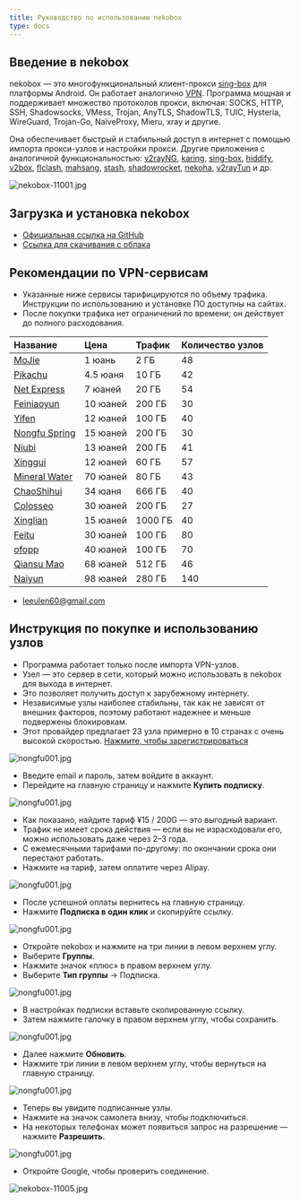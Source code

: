 ```yaml
---
title: Руководство по использованию nekobox
type: docs
---
```


## Введение в nekobox

nekobox — это многофункциональный клиент-прокси [sing-box](https://sing-box.info/ru) для платформы Android. Он работает аналогично [VPN](https://getfreevpn.info/ru). Программа мощная и поддерживает множество протоколов прокси, включая: SOCKS, HTTP, SSH, Shadowsocks, VMess, Trojan, AnyTLS, ShadowTLS, TUIC, Hysteria, WireGuard, Trojan-Go, NaïveProxy, Mieru, xray и другие.  

Она обеспечивает быстрый и стабильный доступ в интернет с помощью импорта прокси-узлов и настройки прокси. Другие приложения с аналогичной функциональностью: [v2rayNG](https://getfreevpn.info/zh/docs/vpn%E6%95%99%E7%A8%8B/%E4%B8%8B%E8%BD%BD%E5%92%8C%E4%BD%BF%E7%94%A8v2rayNG-VPN/), [karing](https://karing.biz/ru), [sing-box](https://sing-box.info/ru), [hiddify](https://hiddify.me/ru), [v2box](https://v2box.pro/ru), [flclash](https://flclash.xyz), [mahsang](https://mahsang.pro), [stash](https://apps.apple.com/us/app/stash-rule-based-proxy/id1596063349), [shadowrocket](https://shadowrocket.ink), [nekoha](https://play.google.com/store/apps/details?id=moe.matsuri.lite), [v2rayTun](https://play.google.com/store/apps/details?id=com.v2raytun.android&hl=zh) и др.

![nekobox-11001.jpg](https://nekobox.info/img/nekobox-11001.jpg)

## Загрузка и установка nekobox

- [Официальная ссылка на GitHub](https://github.com/MatsuriDayo/NekoBoxForAndroid/releases/download/1.3.9/NekoBox-1.3.9-armeabi-v7a.apk)  
- [Ссылка для скачивания с облака](https://pan1.mene.lol/s/8kETK)

## Рекомендации по VPN-сервисам

* Указанные ниже сервисы тарифицируются по объему трафика. Инструкции по использованию и установке ПО доступны на сайтах.
* После покупки трафика нет ограничений по времени; он действует до полного расходования.

| Название | Цена | Трафик | Количество узлов |
| :--- | :--- | :--- | :--- |
| [MoJie](https://mojie.ws/#/register?code=BpCuERz0) | 1 юань | 2 ГБ | 48 |
| [Pikachu](https://pkhub.net/#/register?code=A6O9EIj0) | 4.5 юаня | 10 ГБ | 42 |
| [Net Express](https://wjkc66.vip?c=REZUOC) | 7 юаней | 20 ГБ | 54 |
| [Feiniaoyun](https://feiniaoyun.xyz/#/register?code=GpIqYOb5) | 10 юаней | 200 ГБ | 30 |
| [Yifen](https://xn--4gqx1hgtfdmt.com/#/register?code=Aqr3awfK) | 12 юаней | 100 ГБ | 40 |
| [Nongfu Spring](https://www.nfsq.us/#/register?code=i1fXTMYk) | 15 юаней | 200 ГБ | 30 |
| [Niubi](https://6666b.idsduf.com/#/login?code=sT9kLfc6) | 13 юаней | 200 ГБ | 41 |
| [Xinggui](https://bd.srcloud.art/#/register?code=fvyGkr5j) | 12 юаней | 60 ГБ | 57 |
| [Mineral Water](https://5ldpe1hbmgj4ryv9.600mlt.cc/register?code=noYz548c) | 70 юаней | 80 ГБ | 43 |
| [ChaoShihui](https://cshjc.shop/register?code=GadIbTHc) | 34 юаня | 666 ГБ | 40 |
| [Colosseo](https://www.crosswall.org/#/register?code=3imspEVi) | 30 юаней | 200 ГБ | 27 |
| [Xinglian](https://xn--mes995ajya725k.xyz/#/register?code=xFHkxqZv) | 15 юаней | 1000 ГБ | 40 |
| [Feitu](https://www.xn--9kq10e0y7h.site/index.html?register=TtwX5VXt) | 30 юаней | 100 ГБ | 80 |
| [ofopp](https://kk.ofopp.net/#/register?code=A2UmuXR8) | 40 юаней | 100 ГБ | 70 |
| [Qiansu Mao](https://tmsreta.top/#/register?code=mmgD0jY7) | 68 юаней | 512 ГБ | 46 |
| [Naiyun](https://www.v2ny.me?path=register&code=05XjPGu5) | 98 юаней | 280 ГБ | 140 |

- leeulen60@gmail.com

## Инструкция по покупке и использованию узлов

- Программа работает только после импорта VPN-узлов.  
- Узел — это сервер в сети, который можно использовать в nekobox для выхода в интернет.  
- Это позволяет получить доступ к зарубежному интернету.  
- Независимые узлы наиболее стабильны, так как не зависят от внешних факторов, поэтому работают надежнее и меньше подвержены блокировкам.  
- Этот провайдер предлагает 23 узла примерно в 10 странах с очень высокой скоростью. [Нажмите, чтобы зарегистрироваться](https://www.nfsq.us/#/register?code=i1fXTMYk)  

![nongfu001.jpg](https://nekobox.info/img/nongfu001.jpg)

- Введите email и пароль, затем войдите в аккаунт.  
- Перейдите на главную страницу и нажмите **Купить подписку**.  

![nongfu001.jpg](https://nekobox.info/img/nongfu003.jpg)

- Как показано, найдите тариф ¥15 / 200G — это выгодный вариант.  
- Трафик не имеет срока действия — если вы не израсходовали его, можно использовать даже через 2–3 года.  
- С ежемесячными тарифами по-другому: по окончании срока они перестают работать.  
- Нажмите на тариф, затем оплатите через Alipay.  

![nongfu001.jpg](https://nekobox.info/img/nongfu004.jpg)

- После успешной оплаты вернитесь на главную страницу.  
- Нажмите **Подписка в один клик** и скопируйте ссылку.  

![nongfu001.jpg](https://nekobox.info/img/nongfu006.jpg)

- Откройте nekobox и нажмите на три линии в левом верхнем углу.  
- Выберите **Группы**.  
- Нажмите значок «плюс» в правом верхнем углу.  
- Выберите **Тип группы** → Подписка.  

![nongfu001.jpg](https://nekobox.info/img/nongfu008.jpg)

- В настройках подписки вставьте скопированную ссылку.  
- Затем нажмите галочку в правом верхнем углу, чтобы сохранить.  

![nongfu001.jpg](https://nekobox.info/img/nongfu009.jpg)

- Далее нажмите **Обновить**.  
- Нажмите три линии в левом верхнем углу, чтобы вернуться на главную страницу.  

![nongfu001.jpg](https://nekobox.info/img/nongfu0091.jpg)

- Теперь вы увидите подписанные узлы.  
- Нажмите на значок самолета внизу, чтобы подключиться.  
- На некоторых телефонах может появиться запрос на разрешение — нажмите **Разрешить**.  

![nongfu001.jpg](https://nekobox.info/img/nongfu0092.jpg)

- Откройте Google, чтобы проверить соединение.  

![nekobox-11005.jpg](https://nekobox.info/img/nekobox-11005.jpg)


